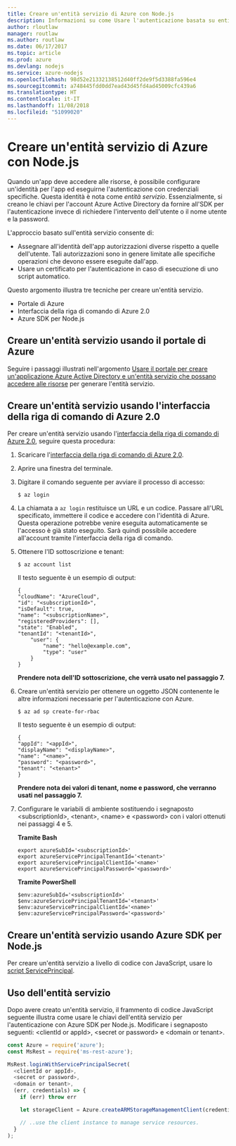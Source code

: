 ```yaml
---
title: Creare un'entità servizio di Azure con Node.js
description: Informazioni su come Usare l'autenticazione basata su entità servizio tramite Node.js
author: rloutlaw
manager: routlaw
ms.author: routlaw
ms.date: 06/17/2017
ms.topic: article
ms.prod: azure
ms.devlang: nodejs
ms.service: azure-nodejs
ms.openlocfilehash: 98d52e21332138512d40ff2de9f5d3388fa596e4
ms.sourcegitcommit: a748445fdd0dd7ead43d45fd4ad45009cfc439a6
ms.translationtype: HT
ms.contentlocale: it-IT
ms.lasthandoff: 11/08/2018
ms.locfileid: "51099020"
---
```

# <a name="create-an-azure-service-principal-with-nodejs"></a>Creare un'entità servizio di Azure con Node.js 

Quando un'app deve accedere alle risorse, è possibile configurare un'identità per l'app ed eseguirne l'autenticazione con credenziali specifiche. Questa identità è nota come *entità servizio*. Essenzialmente, si creano le chiavi per l'account Azure Active Directory da fornire all'SDK per l'autenticazione invece di richiedere l'intervento dell'utente o il nome utente e la password.

L'approccio basato sull'entità servizio consente di:
- Assegnare all'identità dell'app autorizzazioni diverse rispetto a quelle dell'utente. Tali autorizzazioni sono in genere limitate alle specifiche operazioni che devono essere eseguite dall'app.
- Usare un certificato per l'autenticazione in caso di esecuzione di uno script automatico.

Questo argomento illustra tre tecniche per creare un'entità servizio.

- Portale di Azure
- Interfaccia della riga di comando di Azure 2.0
- Azure SDK per Node.js

## <a name="create-a-service-principal-using-the-azure-portal"></a>Creare un'entità servizio usando il portale di Azure

Seguire i passaggi illustrati nell'argomento [Usare il portale per creare un'applicazione Azure Active Directory e un'entità servizio che possano accedere alle risorse](https://azure.microsoft.com/documentation/articles/resource-group-create-service-principal-portal/) per generare l'entità servizio.

## <a name="create-a-service-principal-using-the-azure-cli-20"></a>Creare un'entità servizio usando l'interfaccia della riga di comando di Azure 2.0

Per creare un'entità servizio usando l'[interfaccia della riga di comando di Azure 2.0](https://docs.microsoft.com/cli/azure/install-az-cli2), seguire questa procedura:

1. Scaricare l'[interfaccia della riga di comando di Azure 2.0](https://docs.microsoft.com/cli/azure/install-az-cli2).

2. Aprire una finestra del terminale.

3. Digitare il comando seguente per avviare il processo di accesso:

    ```shell
    $ az login
    ```

4. La chiamata a `az login` restituisce un URL e un codice. Passare all'URL specificato, immettere il codice e accedere con l'identità di Azure. Questa operazione potrebbe venire eseguita automaticamente se l'accesso è già stato eseguito. Sarà quindi possibile accedere all'account tramite l'interfaccia della riga di comando.

5. Ottenere l'ID sottoscrizione e tenant:

    ```shell
    $ az account list
    ```

    Il testo seguente è un esempio di output:

    ```shell
    {
    "cloudName": "AzureCloud",
    "id": "<subscriptionId>",
    "isDefault": true,
    "name": "<subscriptionName>",
    "registeredProviders": [],
    "state": "Enabled",
    "tenantId": "<tenantId>",
        "user": {
            "name": "hello@example.com",
            "type": "user"
        }
    }
    ```

    **Prendere nota dell'ID sottoscrizione, che verrà usato nel passaggio 7.**

6. Creare un'entità servizio per ottenere un oggetto JSON contenente le altre informazioni necessarie per l'autenticazione con Azure.

    ```shell
    $ az ad sp create-for-rbac
    ```

    Il testo seguente è un esempio di output:

    ```shell
    {
    "appId": "<appId>",
    "displayName": "<displayName>",
    "name": "<name>",
    "password": "<password>",
    "tenant": "<tenant>"
    }
    ```

    **Prendere nota dei valori di tenant, nome e password, che verranno usati nel passaggio 7.**

7. Configurare le variabili di ambiente sostituendo i segnaposto &lt;subscriptionId>, &lt;tenant>, &lt;name> e &lt;password> con i valori ottenuti nei passaggi 4 e 5. 

    **Tramite Bash**

    ```shell
    export azureSubId='<subscriptionId>'
    export azureServicePrincipalTenantId='<tenant>'
    export azureServicePrincipalClientId='<name>'
    export azureServicePrincipalPassword='<password>'
    ```

    **Tramite PowerShell**

    ```shell
    $env:azureSubId='<subscriptionId>'
    $env:azureServicePrincipalTenantId='<tenant>'
    $env:azureServicePrincipalClientId='<name>'
    $env:azureServicePrincipalPassword='<password>'
    ```

## <a name="create-a-service-principal-using-the-azure-sdk-for-nodejs"></a>Creare un'entità servizio usando Azure SDK per Node.js

Per creare un'entità servizio a livello di codice con JavaScript, usare lo [script ServicePrincipal](https://github.com/Azure/azure-sdk-for-node/tree/master/Documentation/ServicePrincipal).   

## <a name="using-the-service-principal"></a>Uso dell'entità servizio

Dopo avere creato un'entità servizio, il frammento di codice JavaScript seguente illustra come usare le chiavi dell'entità servizio per l'autenticazione con Azure SDK per Node.js. Modificare i segnaposto seguenti: &lt;clientId or appId>, &lt;secret or password> e &lt;domain or tenant>.

```javascript
const Azure = require('azure');
const MsRest = require('ms-rest-azure');

MsRest.loginWithServicePrincipalSecret(
  <clientId or appId>,
  <secret or password>,
  <domain or tenant>,
  (err, credentials) => {
    if (err) throw err

    let storageClient = Azure.createARMStorageManagementClient(credentials, '<azure-subscription-id>');

    // ..use the client instance to manage service resources.
  }
);
```
